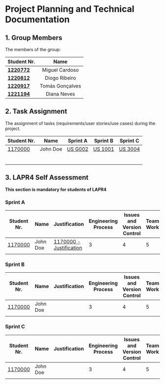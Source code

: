 # Project Planning and Technical Documentation

## 1. Group Members

The members of the group:

| Student Nr.	                     |      Name       |
|----------------------------------|:---------------:|
| **[1220772](1220772/readme.md)** | Miguel Cardoso  |
| **[1220812](1220812/readme.md)** |  Diogo Ribeiro  |
| **[1220917](1220917/readme.md)** | Tomás Gonçalves |
| **[1221194](1221194/readme.md)** |   Diana Neves   |


## 2. Task Assignment

The assignment of tasks (requirements/user stories/use cases) during the project.

| Student Nr.	| Name | Sprint A | Sprint B | Sprint C |
|------------|--------|----------|----------|----------|
| [1170000](1220772/readme.md) | John Doe |  [US G002](us_g002/readme.md)| [US 1001](us_1001/readme.md)| [US 3004](us_3004/readme.md) |
|          	|           |          |          |          |
|          	|           |          |          |          |
|          	|           |          |          |          |
|          	|           |          |          |          |
|          	|           |          |          |          |
|          	|           |          |          |          |


## 3. LAPR4 Self Assessment

**This section is mandatory for students of LAPR4**
### Sprint A

| Student Nr.	                 | Name     | Justification                                              | Engineering Process | Issues and Version Control | Team Work | Deployment | Integration | Req. Satisfaction | 
|------------------------------|----------|------------------------------------------------------------|---------------------|----------------------------|-----------|------------|-------------|-------------------|
| [1170000](1220772/readme.md) | John Doe | [1170000 - Justification](1220772/lapr4/sprinta/readme.md) | 3                   | 4                          | 5         | 4          | 5           | 2                 |
| 	                            |          |                                                            |                     |                            |           |            |             |

### Sprint B

| Student Nr.	| Name | Justification | Engineering Process | Issues and Version Control | Team Work | Deployment | Integration | Req. Satisfaction | 
|------------|--------|-------|----------|----------|----------|--------|----------|----------|
| [1170000](1220772/readme.md) | John Doe | | 3 | 4| 5 | 4 | 5 | 2 |
|          	|           |          |          |          |        |          |          |

### Sprint C

| Student Nr.	| Name | Justification | Engineering Process | Issues and Version Control | Team Work | Deployment | Integration | Req. Satisfaction | 
|------------|--------|-------|----------|----------|----------|--------|----------|----------|
| [1170000](1220772/readme.md) | John Doe | | 3 | 4| 5 | 4 | 5 | 2 |
|          	|           |          |          |          |        |          |          |